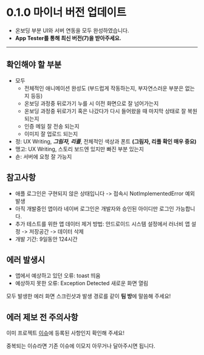 # 0.1.0 마이너 버전 업데이트

- 온보딩 부분 UI와 서버 연동을 모두 완성하였습니다.
- **App Tester를 통해 최신 버전(7)을 받아주세요.**

---

## 확인해야 할 부분

- 모두
    - 전체적인 애니메이션 완성도 (부드럽게 작동하는지, 부자연스러운 부분은 없는지 등등)
    - 온보딩 과정중 뒤로가기 누를 시 이전 화면으로 잘 넘어가는지
    - 온보딩 과정중 뒤로가기 혹은 나갔다가 다시 들어왔을 때 마지막 상태로 잘 복원 되는지
    - 인증 메일 잘 전송 되는지
    - 이미지 잘 업로드 되는지
- 정: UX Writing, ***그림자, 리플***, 전체적인 색상과 폰트 **(그림자, 리플 확인 매우 중요)**
- 맹고: UX Writing, 스토리 보드엔 있지만 빠진 부분 있는지
- 숀: 서버에 요청 잘 가능지

## 참고사항

- 애플 로그인은 구현되지 않은 상태입니다 -> 접속시 NotImplementedError 예외 발생
- 아직 개발중인 앱이라 네이버 로그인은 개발자와 승인된 아이디만 로그인 가능합니다.
- 추가 테스트를 위한 앱 데이터 제거 방법: 안드로이드 시스템 설정에서 러너비 앱 설정 -> 저장공간 -> 데이터 삭제
- 개발 기간: 9일동안 124시간

## 에러 발생시

- 앱에서 예상하고 있던 오류: toast 띄움
- 예상하지 못한 오류: Exception Detected 새로운 화면 열림

모두 발생한 에러 화면 스크린샷과 발생 경로를 같이 **팀 방**에 말씀해 주세요!

## 에러 제보 전 주의사항

이미 프로젝트 [이슈](https://github.com/applemango-runnerbe/RunnerBe-Android/issues)에 등록된 사항인지 확인해 주세요!

중복되는 이슈라면 기존 이슈에 이모지 아무거나 달아주시면 됩니다.
